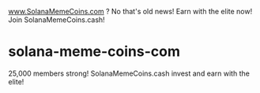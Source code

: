 www.SolanaMemeCoins.com ? No that's old news!
Earn with the elite now! Join SolanaMemeCoins.cash!
# solana-meme-coins-com
25,000 members strong! SolanaMemeCoins.cash invest and earn with the elite!
